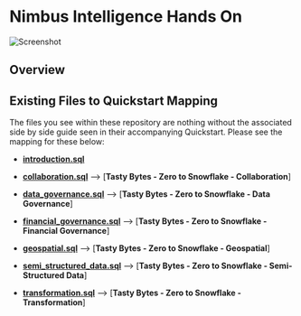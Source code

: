 # Nimbus Intelligence Hands On
![Screenshot](https://user-images.githubusercontent.com/68337675/226066063-1b13428c-6a19-46d4-ae3f-32e328025167.png)

## Overview

## Existing Files to Quickstart Mapping
The files you see within these repository are nothing without the associated side by side guide seen in their accompanying Quickstart. Please see the mapping for these below:
- [**introduction.sql**](https://github.com/psophe/NimbusIntelligence_Hands_On/blob/main/nimbus_hands-on-main/0.%20Introduction.sql)

- [**collaboration.sql**](https://github.com/psophe/NimbusIntelligence_Hands_On/blob/main/nimbus_hands-on-main/5.%20Collaboration.sql) --> [**Tasty Bytes - Zero to Snowflake - Collaboration**]

- [**data_governance.sql**](https://github.com/psophe/NimbusIntelligence_Hands_On/blob/main/nimbus_hands-on-main/4.%20Data_governance.sql) --> [**Tasty Bytes - Zero to Snowflake - Data Governance**]

- [**financial_governance.sql**](https://github.com/psophe/NimbusIntelligence_Hands_On/blob/main/nimbus_hands-on-main/1.%20Financial_governance.sql) --> [**Tasty Bytes - Zero to Snowflake - Financial Governance**]

- [**geospatial.sql**](https://github.com/psophe/NimbusIntelligence_Hands_On/blob/main/nimbus_hands-on-main/6.%20Geospatial.sql) --> [**Tasty Bytes - Zero to Snowflake - Geospatial**]

- [**semi_structured_data.sql**](https://github.com/psophe/NimbusIntelligence_Hands_On/blob/main/nimbus_hands-on-main/3.%20Semi_structured_data.sql) --> [**Tasty Bytes - Zero to Snowflake - Semi-Structured Data**]

- [**transformation.sql**](https://github.com/psophe/NimbusIntelligence_Hands_On/blob/main/nimbus_hands-on-main/2.%20Transformation.sql) --> [**Tasty Bytes - Zero to Snowflake - Transformation**]

